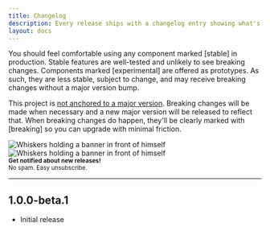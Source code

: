 ```yaml
---
title: Changelog
description: Every release ships with a changelog entry showing what's new.
layout: docs
---
```


You should feel comfortable using any component marked [stable] in production. Stable features are well-tested and unlikely to see breaking changes. Components marked [experimental] are offered as prototypes. As such, they are less stable, subject to change, and may receive breaking changes without a major version bump.

This project is [not anchored to a major version](https://www.abeautifulsite.net/posts/anchoring-software-to-major-versions/). Breaking changes will be made when necessary and a new major version will be released to reflect that. When breaking changes do happen, they'll be clearly marked with [breaking] so you can upgrade with minimal friction. 

<form 
  class="js-cm-form whiskers-email" 
  id="subForm"
  action="https://www.createsend.com/t/subscribeerror?description=" 
  method="post" 
  data-id="A61C50BEC994754B1D79C5819EC1255C1B31244D333BF1BA7C7110C86FE7CF7856BEBB1CE5FB5F305E491256458DDB0D84C7F6E7E798917706F78CD30AA744D5"
>
  <img class="only-light" src="/assets/images/whiskers/whiskers-banner-light.svg" alt="Whiskers holding a banner in front of himself">
  <img class="only-dark" src="/assets/images/whiskers/whiskers-banner-dark.svg" alt="Whiskers holding a banner in front of himself">
  <div class="whiskers-email-controls">
    <quiet-text-field
      id="fieldEmail"
      class="js-cm-email-input qa-input-email"
      name="cm-tydiudd-tydiudd" 
      type="email" 
      label="Email"
      maxlength="200"
      placeholder="you@example.com" 
      appearance="unstyled"
      autocomplete="Email"
      required
    ></quiet-text-field>    
    <quiet-button icon-label="Sign up" type="submit" variant="primary">
      <quiet-icon name="send"></quiet-icon>
    </quiet-button>
  </div>
  <small>
    <strong>Get notified about new releases!</strong><br>
    No spam. Easy unsubscribe.
  </small>
</form>
<script type="text/javascript" src="https://js.createsend1.com/javascript/copypastesubscribeformlogic.js"></script>

---

## 1.0.0-beta.1

- Initial release
